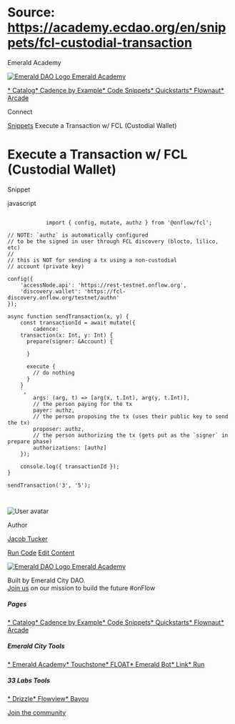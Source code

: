 # Source: https://academy.ecdao.org/en/snippets/fcl-custodial-transaction

Emerald Academy





[![Emerald DAO Logo](/ea-logo.png)
Emerald Academy](/en/)


[* Catalog](/en/catalog)[* Cadence by Example](/en/cadence-by-example)[* Code Snippets](/en/snippets)[* Quickstarts](/en/quickstarts)[* Flownaut](https://flownaut.ecdao.org)[* Arcade](https://arcade.ecdao.org)

Connect



[Snippets](/en/snippets)
Execute a Transaction w/ FCL (Custodial Wallet)

# Execute a Transaction w/ FCL (Custodial Wallet)

Snippet

javascript

```
		
			import { config, mutate, authz } from '@onflow/fcl';

// NOTE: `authz` is automatically configured
// to be the signed in user through FCL discovery (blocto, lilico, etc)
//
// this is NOT for sending a tx using a non-custodial
// account (private key)

config({
	'accessNode.api': 'https://rest-testnet.onflow.org',
	'discovery.wallet': 'https://fcl-discovery.onflow.org/testnet/authn'
});

async function sendTransaction(x, y) {
	const transactionId = await mutate({
		cadence: `
    transaction(x: Int, y: Int) {
      prepare(signer: &Account) {

      }

      execute {
        // do nothing
      }
    }
    `,
		args: (arg, t) => [arg(x, t.Int), arg(y, t.Int)],
		// the person paying for the tx
		payer: authz,
		// the person proposing the tx (uses their public key to send the tx)
		proposer: authz,
		// the person authorizing the tx (gets put as the `signer` in prepare phase)
		authorizations: [authz]
	});

	console.log({ transactionId });
}

sendTransaction('3', '5');
		 
	
```

![User avatar](/avatars/jacob.jpeg)

Author

[Jacob Tucker](https://twitter.com/jacobmtucker)

[Run Code](https://codesandbox.io/s/fcl-custodial-transaction-f862wz)
[Edit Content](https://github.com/emerald-dao/emerald-academy-v2/tree/main/src/lib/content/snippets/fcl-custodial-transaction/readme.md)



[![Emerald DAO Logo](/ea-logo.png)
Emerald Academy](/en/)

Built by Emerald City DAO.  
[Join us](https://discord.gg/emerald-city-906264258189332541) on our mission to build the future #onFlow

##### Pages

[* Catalog](/en/catalog)[* Cadence by Example](/en/cadence-by-example)[* Code Snippets](/en/snippets)[* Quickstarts](/en/quickstarts)[* Flownaut](https://flownaut.ecdao.org)[* Arcade](https://arcade.ecdao.org)


##### Emerald City Tools

[* Emerald Academy](https://academy.ecdao.org/)[* Touchstone](https://touchstone.city/)[* FLOAT](https://floats.city/)[* Emerald Bot](https://bot.ecdao.org/)[* Link](https://link.ecdao.org/)[* Run](https://run.ecdao.org/)


##### 33 Labs Tools

[* Drizzle](https://drizzle33.app/)[* Flowview](https://flowview.app/)[* Bayou](https://bayou33.app/)

[Join the community](https://discord.gg/emerald-city-906264258189332541)
